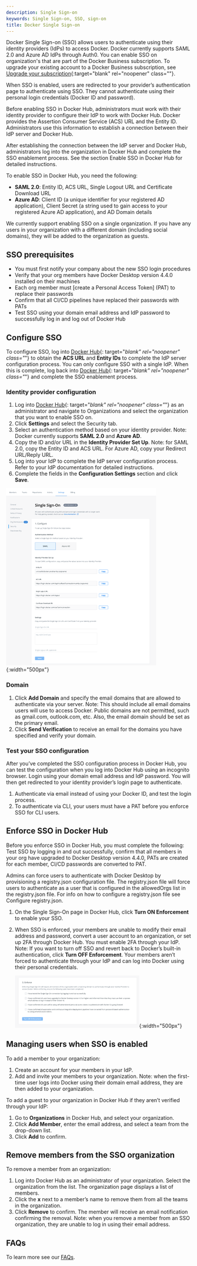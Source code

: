 ```yaml
---
description: Single Sign-on
keywords: Single Sign-on, SSO, sign-on
title: Docker Single Sign-on
---
```


Docker Single Sign-on (SSO) allows users to authenticate using their identity providers (IdPs) to access Docker. Docker currently supports SAML 2.0 and Azure AD IdPs through Auth0. You can enable SSO on organization's that are part of the Docker Business subscription. To upgrade your existing account to a Docker Business subscription, see [Upgrade your subscription](../subscription/upgrade/){:target="blank" rel="noopener" class=""}.

When SSO is enabled, users are redirected to your provider’s authentication page to authenticate using SSO. They cannot authenticate using their personal login credentials (Docker ID and password).

Before enabling SSO in Docker Hub, administrators must work with their identity provider to configure their IdP to work with Docker Hub. Docker provides the Assertion Consumer Service (ACS) URL and the Entity ID. Administrators use this information to establish a connection between their IdP server and Docker Hub.

After establishing the connection between the IdP server and Docker Hub, administrators log into the organization in Docker Hub and complete the SSO enablement process. See the section Enable SSO in Docker Hub for detailed instructions.

To enable SSO in Docker Hub, you need the following:

* **SAML 2.0**: Entity ID, ACS URL, Single Logout URL and Certificate Download URL
* **Azure AD**: Client ID (a unique identifier for your registered AD application), Client Secret (a string used to gain access to your registered Azure AD application), and AD Domain details

We currently support enabling SSO on a single organization. If you have any users in your organization with a different domain (including social domains), they will be added to the organization as guests.

## SSO prerequisites

* You must first notify your company about the new SSO login procedures
* Verify that your org members have Docker Desktop version 4.4.0 installed on their machines
* Each org member must [create a Personal Access Token] (PAT)  to replace their passwords
* Confirm that all CI/CD pipelines have replaced their passwords with PATs
* Test SSO using your domain email address and IdP password to successfully log in and log out of Docker Hub

## Configure SSO

To configure SSO, log into [Docker Hub](https://hub.docker.com){: target="_blank" rel="noopener" class="_"} to obtain the **ACS URL** and **Entity IDs** to complete the IdP server configuration process. You can only configure SSO with a single IdP.  When this is complete, log back into [Docker Hub](https://hub.docker.com){: target="_blank" rel="noopener" class="_"} and complete the SSO enablement process.

### Identity provider configuration

1. Log into [Docker Hub](https://hub.docker.com){: target="_blank" rel="noopener" class="_"} as an administrator and navigate to Organizations and select the organization that you want to enable SSO on.
2. Click **Settings** and select the Security tab.
3. Select an authentication method based on your identity provider.
    Note: Docker currently supports **SAML 2.0** and **Azure AD**.
4. Copy the ID and/or URL in the **Identity Provider Set Up**.
    Note: for SAML 2.0, copy the Entity ID and ACS URL. For Azure AD, copy your Redirect URL/Reply URL.
5. Log into your IdP to complete the IdP server configuration process. Refer to your IdP documentation for detailed instructions.
6. Complete the fields in the **Configuration Settings** section and click **Save**.

![SSO SAML](images/sso-saml.png){:width="500px"}

### Domain

1. Click **Add Domain** and specify the email domains that are allowed to authenticate via your server.
    Note: This should include all email domains users will use to access Docker. Public domains are not permitted, such as gmail.com, outlook.com, etc. Also, the email domain should be set as the primary email.
2. Click **Send Verification** to receive an email for the domains you have specified and verify your domain.

### Test your SSO configuration

After you’ve completed the SSO configuration process in Docker Hub, you can test the configuration when you log into Docker Hub using an incognito browser. Login using your domain email address and IdP password.  You will then get redirected to your identity provider’s login page to authenticate.

1. Authenticate via email instead of using your Docker ID, and test the login process.
2. To authenticate via CLI, your users must have a PAT before you enforce SSO for CLI users.

## Enforce SSO in Docker Hub

Before you enforce SSO in Docker Hub, you must complete the following:
Test SSO by logging in and out successfully, confirm that all members in your org have upgraded to Docker Desktop version 4.4.0, PATs are created for each member,  CI/CD passwords are converted to PAT.

Admins can force users to authenticate with Docker Desktop by provisioning a registry.json configuration file. The registry.json file will force users to authenticate as a user that is configured in the allowedOrgs list in the registry.json file. For info on how to configure a registry.json file see Configure registry.json.

1. On the Single Sign-On page in Docker Hub, click **Turn ON Enforcement** to enable your SSO.
2. When SSO is enforced, your members are unable to modify their email address and password, convert a user account to an organization, or set up 2FA through Docker Hub. You must enable 2FA through your IdP.
    Note: If you want to turn off SSO and revert back to Docker’s built-in authentication, click **Turn OFF Enforcement**. Your members aren’t forced to authenticate through your IdP and can log into Docker using their personal credentials.

    ![Enforced](images/sso-enforce.png){:width="500px"}

## Managing users when SSO is enabled

To add a member to your organization:
1. Create an account for your members in your IdP.
2. Add and invite your members to your organization.
    Note: when the first-time user logs into Docker using their domain email address, they are then added to your organization.

To add a guest to your organization in Docker Hub if they aren’t verified through your IdP:

1. Go to **Organizations** in Docker Hub, and select your organization.
2. Click **Add Member**, enter the email address, and select a team from the drop-down list.
3. Click **Add** to confirm.

## Remove members from the SSO organization

To remove a member from an organization:

1. Log into Docker Hub as an administrator of your organization.
Select the organization from the list. The organization page displays a list of members.
2. Click the **x** next to a member’s name to remove them from all the teams in the organization.
3. Click **Remove** to confirm. The member will receive an email notification confirming the removal.
    Note: when you remove a member from an SSO organization, they are unable to log in using their email address.

## FAQs
To learn more see our [FAQs](faqs.md).





